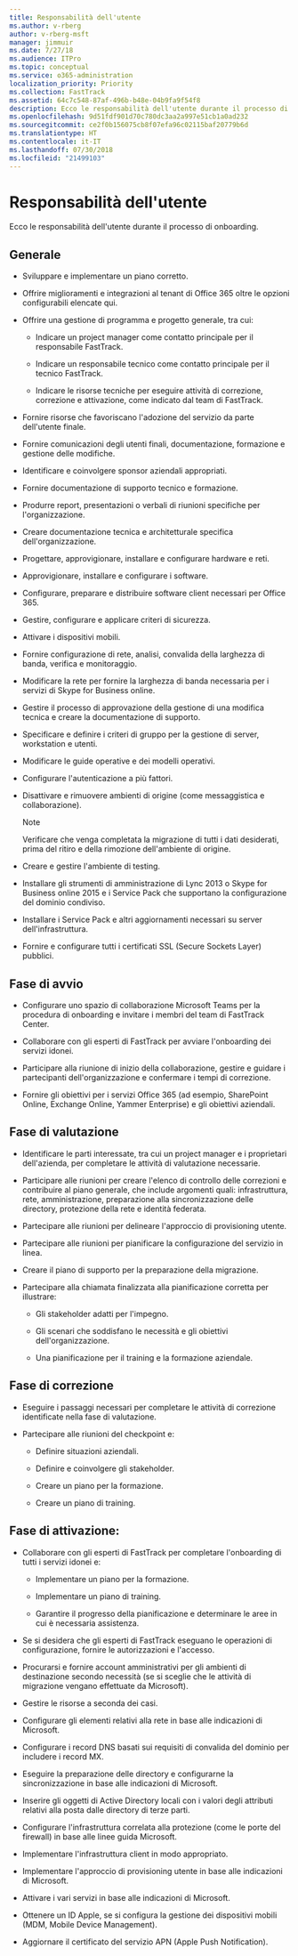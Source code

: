 ```yaml
---
title: Responsabilità dell'utente
ms.author: v-rberg
author: v-rberg-msft
manager: jimmuir
ms.date: 7/27/18
ms.audience: ITPro
ms.topic: conceptual
ms.service: o365-administration
localization_priority: Priority
ms.collection: FastTrack
ms.assetid: 64c7c548-87af-496b-b48e-04b9fa9f54f8
description: Ecco le responsabilità dell'utente durante il processo di onboarding.
ms.openlocfilehash: 9d51fdf901d70c780dc3aa2a997e51cb1a0ad232
ms.sourcegitcommit: ce2f0b156075cb8f07efa96c02115baf20779b6d
ms.translationtype: HT
ms.contentlocale: it-IT
ms.lasthandoff: 07/30/2018
ms.locfileid: "21499103"
---
```

# <a name="your-responsibilities"></a>Responsabilità dell'utente

Ecco le responsabilità dell'utente durante il processo di onboarding.
  
## <a name="general"></a>Generale

- Sviluppare e implementare un piano corretto.
    
- Offrire miglioramenti e integrazioni al tenant di Office 365 oltre le opzioni configurabili elencate qui. 
    
- Offrire una gestione di programma e progetto generale, tra cui: 
    
  - Indicare un project manager come contatto principale per il responsabile FastTrack.
    
  - Indicare un responsabile tecnico come contatto principale per il tecnico FastTrack.
    
  - Indicare le risorse tecniche per eseguire attività di correzione, correzione e attivazione, come indicato dal team di FastTrack. 
    
- Fornire risorse che favoriscano l'adozione del servizio da parte dell'utente finale.
    
- Fornire comunicazioni degli utenti finali, documentazione, formazione e gestione delle modifiche.
    
- Identificare e coinvolgere sponsor aziendali appropriati. 
    
- Fornire documentazione di supporto tecnico e formazione. 
    
- Produrre report, presentazioni o verbali di riunioni specifiche per l'organizzazione. 
    
- Creare documentazione tecnica e architetturale specifica dell'organizzazione. 
    
- Progettare, approvigionare, installare e configurare hardware e reti. 
    
- Approvigionare, installare e configurare i software. 
    
- Configurare, preparare e distribuire software client necessari per Office 365.
    
- Gestire, configurare e applicare criteri di sicurezza.
    
- Attivare i dispositivi mobili.
    
- Fornire configurazione di rete, analisi, convalida della larghezza di banda, verifica e monitoraggio. 
    
- Modificare la rete per fornire la larghezza di banda necessaria per i servizi di Skype for Business online.
    
- Gestire il processo di approvazione della gestione di una modifica tecnica e creare la documentazione di supporto.
    
- Specificare e definire i criteri di gruppo per la gestione di server, workstation e utenti.
    
- Modificare le guide operative e dei modelli operativi.
    
- Configurare l'autenticazione a più fattori.
    
- Disattivare e rimuovere ambienti di origine (come messaggistica e collaborazione). 
    
    > [!NOTE]
    > Verificare che venga completata la migrazione di tutti i dati desiderati, prima del ritiro e della rimozione dell'ambiente di origine. 
  
- Creare e gestire l'ambiente di testing.
    
- Installare gli strumenti di amministrazione di Lync 2013 o Skype for Business online 2015 e i Service Pack che supportano la configurazione del dominio condiviso.
    
- Installare i Service Pack e altri aggiornamenti necessari su server dell'infrastruttura. 
    
- Fornire e configurare tutti i certificati SSL (Secure Sockets Layer) pubblici. 
    
## <a name="initiate-phase"></a>Fase di avvio

- Configurare uno spazio di collaborazione Microsoft Teams per la procedura di onboarding e invitare i membri del team di FastTrack Center.
    
- Collaborare con gli esperti di FastTrack per avviare l'onboarding dei servizi idonei.  
    
- Participare alla riunione di inizio della collaborazione, gestire e guidare i partecipanti dell'organizzazione e confermare i tempi di correzione.
    
- Fornire gli obiettivi per i servizi Office 365 (ad esempio, SharePoint Online, Exchange Online, Yammer Enterprise) e gli obiettivi aziendali.
    
## <a name="assess-phase"></a>Fase di valutazione

- Identificare le parti interessate, tra cui un project manager e i proprietari dell'azienda, per completare le attività di valutazione necessarie. 
    
- Participare alle riunioni per creare l'elenco di controllo delle correzioni e contribuire al piano generale, che include argomenti quali: infrastruttura, rete, amministrazione, preparazione alla sincronizzazione delle directory, protezione della rete e identità federata. 
    
- Partecipare alle riunioni per delineare l'approccio di provisioning utente. 
    
- Partecipare alle riunioni per pianificare la configurazione del servizio in linea. 
    
- Creare il piano di supporto per la preparazione della migrazione. 
    
- Partecipare alla chiamata finalizzata alla pianificazione corretta per illustrare:
    
  - Gli stakeholder adatti per l'impegno.
    
  - Gli scenari che soddisfano le necessità e gli obiettivi dell'organizzazione.
    
  - Una pianificazione per il training e la formazione aziendale.
    
## <a name="remediate-phase"></a>Fase di correzione

- Eseguire i passaggi necessari per completare le attività di correzione identificate nella fase di valutazione. 
    
- Partecipare alle riunioni del checkpoint e: 
    
  - Definire situazioni aziendali.
    
  - Definire e coinvolgere gli stakeholder.
    
  - Creare un piano per la formazione.
    
  - Creare un piano di training.
    
## <a name="enable-phase"></a>Fase di attivazione:

- Collaborare con gli esperti di FastTrack per completare l'onboarding di tutti i servizi idonei e:
    
  - Implementare un piano per la formazione.
    
  - Implementare un piano di training.
    
  - Garantire il progresso della pianificazione e determinare le aree in cui è necessaria assistenza.
    
- Se si desidera che gli esperti di FastTrack eseguano le operazioni di configurazione, fornire le autorizzazioni e l'accesso.
    
- Procurarsi e fornire account amministrativi per gli ambienti di destinazione secondo necessità (se si sceglie che le attività di migrazione vengano effettuate da Microsoft).
    
- Gestire le risorse a seconda dei casi. 
    
- Configurare gli elementi relativi alla rete in base alle indicazioni di Microsoft.
    
- Configurare i record DNS basati sui requisiti di convalida del dominio per includere i record MX.
    
- Eseguire la preparazione delle directory e configurarne la sincronizzazione in base alle indicazioni di Microsoft.
    
- Inserire gli oggetti di Active Directory locali con i valori degli attributi relativi alla posta dalle directory di terze parti.
    
- Configurare l'infrastruttura correlata alla protezione (come le porte del firewall) in base alle linee guida Microsoft.
    
- Implementare l'infrastruttura client in modo appropriato.
    
- Implementare l'approccio di provisioning utente in base alle indicazioni di Microsoft.
    
- Attivare i vari servizi in base alle indicazioni di Microsoft.
    
- Ottenere un ID Apple, se si configura la gestione dei dispositivi mobili (MDM, Mobile Device Management).
    
- Aggiornare il certificato del servizio APN (Apple Push Notification).
    

  

